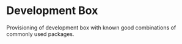 # Development Box 

Provisioning of development box with known good combinations of commonly used packages.
